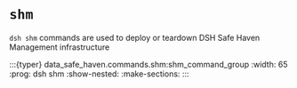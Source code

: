 # `shm`

`dsh shm` commands are used to deploy or teardown DSH Safe Haven Management infrastructure

:::{typer} data_safe_haven.commands.shm:shm_command_group
:width: 65
:prog: dsh shm
:show-nested:
:make-sections:
:::
